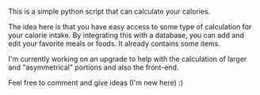 This is a simple python script that can calculate your calories.

The idea here is that you have easy access to some type of calculation for your calorie intake. By integrating this with a database,
you can add and edit your favorite meals or foods. It already contains some items.

I'm currently working on an upgrade to help with the calculation of larger and "asymmetrical" portions and also the front-end.

Feel free to comment and give ideas (I'm new here) :)
